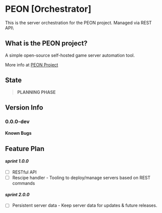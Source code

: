 <!-- ![PEON mascot](https://imgs.search.brave.com/ZoK5waLFsNp1-xE7_vK2RXFoYa5rNuS6rTzsPQC-4MM/rs:fit:247:204:1/g:ce/aHR0cHM6Ly9pLnJl/ZGQuaXQvNWszdnRn/MTNxc2ozMS5qcGc)
-->

# PEON [Orchestrator]

This is the server orchestration for the PEON project. Managed via REST API\

## What is the PEON project?

A simple open-source self-hosted game server automation tool.

More info at [PEON Project](https://github.com/nox-noctua-consulting/peon)

## State

> **PLANNING PHASE**

## Version Info

### 0.0.0-dev

#### Known Bugs

## Feature Plan

#### *sprint 1.0.0*

- [ ] RESTful API 
- [ ] Rescipe handler - Tooling to deploy/manage servers based on REST commands

#### *sprint 2.0.0*

- [ ] Persistent server data - Keep server data for updates & future releases.
